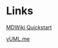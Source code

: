 # Links

[MDWiki Quickstart](http://dynalon.github.io/mdwiki/#!quickstart.md)

[yUML.me](https://yuml.me/diagram/scruffy/class/draw)
